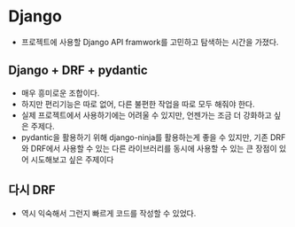 # Django
- 프로젝트에 사용할 Django API framwork를 고민하고 탐색하는 시간을 가졌다.

## Django + DRF +  pydantic
- 매우 흥미로운 조합이다.
- 하지만 편리기능은 따로 없어, 다른 불편한 작업을 따로 모두 해줘야 한다.
- 실제 프로젝트에서 사용하기에는 어려울 수 있지만, 언젠가는 조금 더 강화하고 싶은 주제다.
- pydantic을 활용하기 위해 django-ninja를 활용하는게 좋을 수 있지만, 기존 DRF와 DRF에서 사용할 수 있는 다른 라이브러리를 동시에 사용할 수 있는 큰 장점이 있어 시도해보고 싶은 주제이다

## 다시 DRF
- 역시 익숙해서 그런지 빠르게 코드를 작성할 수 있었다.